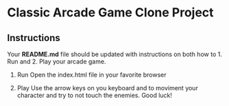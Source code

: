 # Classic Arcade Game Clone Project

## Instructions

Your **README.md** file should be updated with instructions on both how to 1. Run and 2. Play your arcade game.

1. Run
Open the index.html file in your favorite browser

2. Play
Use the arrow keys on you keyboard and to moviment your character and try to not touch the enemies. 
Good luck!